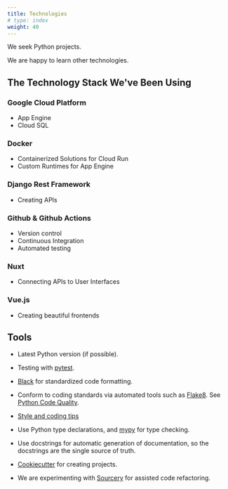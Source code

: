 ```yaml
---
title: Technologies
# type: index
weight: 40
---
```


We seek Python projects.

We are happy to learn other technologies.

## The Technology Stack We've Been Using

### Google Cloud Platform

  - App Engine
  - Cloud SQL

### Docker

  - Containerized Solutions for Cloud Run
  - Custom Runtimes for App Engine

### Django Rest Framework

  - Creating APIs

### Github & Github Actions

  - Version control
  - Continuous Integration
  - Automated testing

### Nuxt

  - Connecting APIs to User Interfaces

### Vue.js

  - Creating beautiful frontends

## Tools

-   Latest Python version (if possible).

-   Testing with [pytest](https://docs.pytest.org/en/latest/).

-   [Black](https://github.com/psf/black) for standardized code formatting.

-   Conform to coding standards via automated tools such as
    [Flake8](http://flake8.pycqa.org/en/latest/). See
    [Python Code Quality](https://realpython.com/python-code-quality/).

-   [Style and coding tips](https://docs.python-guide.org/writing/style/)

-   Use Python type declarations, and [mypy](http://mypy-lang.org/) for type checking.

-   Use docstrings for automatic generation of documentation, so the docstrings
    are the single source of truth.

-   [Cookiecutter](https://cookiecutter.readthedocs.io/en/latest/) for creating projects.

-   We are experimenting with [Sourcery](https://sourcery.ai/) for assisted
    code refactoring.
